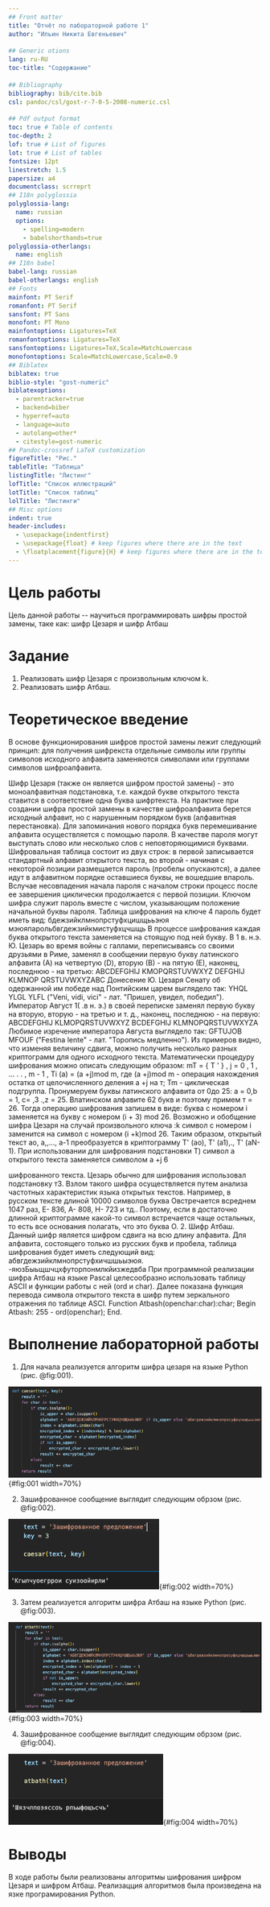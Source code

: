 ```yaml
---
## Front matter
title: "Отчёт по лабораторной работе 1"
author: "Ильин Никита Евгеньевич"

## Generic otions
lang: ru-RU
toc-title: "Содержание"

## Bibliography
bibliography: bib/cite.bib
csl: pandoc/csl/gost-r-7-0-5-2008-numeric.csl

## Pdf output format
toc: true # Table of contents
toc-depth: 2
lof: true # List of figures
lot: true # List of tables
fontsize: 12pt
linestretch: 1.5
papersize: a4
documentclass: scrreprt
## I18n polyglossia
polyglossia-lang:
  name: russian
  options:
	- spelling=modern
	- babelshorthands=true
polyglossia-otherlangs:
  name: english
## I18n babel
babel-lang: russian
babel-otherlangs: english
## Fonts
mainfont: PT Serif
romanfont: PT Serif
sansfont: PT Sans
monofont: PT Mono
mainfontoptions: Ligatures=TeX
romanfontoptions: Ligatures=TeX
sansfontoptions: Ligatures=TeX,Scale=MatchLowercase
monofontoptions: Scale=MatchLowercase,Scale=0.9
## Biblatex
biblatex: true
biblio-style: "gost-numeric"
biblatexoptions:
  - parentracker=true
  - backend=biber
  - hyperref=auto
  - language=auto
  - autolang=other*
  - citestyle=gost-numeric
## Pandoc-crossref LaTeX customization
figureTitle: "Рис."
tableTitle: "Таблица"
listingTitle: "Листинг"
lofTitle: "Список иллюстраций"
lotTitle: "Список таблиц"
lolTitle: "Листинги"
## Misc options
indent: true
header-includes:
  - \usepackage{indentfirst}
  - \usepackage{float} # keep figures where there are in the text
  - \floatplacement{figure}{H} # keep figures where there are in the text
---
```


# Цель работы

Цель данной работы -- научиться программировать шифры простой замены, таке как: шифр Цезаря и шифр Атбаш

# Задание

1. Реализовать шифр Цезаря с произвольным ключом k.
2. Реализовать шифр Атбаш.

# Теоретическое введение

В основе функционирования шифров простой замены лежит следующий принцип: для получения шифрекста отдельные символы или группы символов
исходного алфавита заменяются символами или группами символов шифроалфавита.

Шифр Цезаря (также он является шифром простой замены) - это моноалфавитная подстановка, т.е. каждой букве открытого текста ставится в соответствие одна буква шифртекста. На практике при создании шифра простой замены в качестве шифроалфавита берется исходный алфавит, но с нарушенным порядком букв (алфавитная перестановка). Для запоминания нового порядка букв перемешивание алфавита осуществляется с помощью пароля. В качестве
пароля могут выступать слово или несколько слов с неповторяющимися буквами. Шифровальная таблица состоит из двух строк: в первой записывается стандартный алфавит открытого текста, во второй - начиная с некоторой позиции размещается пароль (пробелы опускаются), а далее идут в алфавитном порядке оставшиеся буквы, не вошедшие впароль.
Вслучае несовпадения начала пароля с началом строки процесс после ее завершения циклически продолжается с первой
позиции. Ключом шифра служит пароль вместе с числом, указывающим положение начальной буквы пароля. Таблица шифрования на ключе 4 пароль будет иметь вид:
бдежзийклмнопрстуфхцишщььэюя мэюяпарольбвгдежзийкмистуфхцчшщь
В процессе шифрования каждая буква открытого текста заменяется на стоящую под ней букву.
 В 1 в. н.э. Ю. Цезарь во время войны с галлами, переписываясь со своими друзьями в Риме, заменял в сообщении первую букву латинского алфавита (А) на
четвертую (D), вторую (В) - на пятую (Е), наконец, последнюю - на третью: ABCDEFGHIJ KMOPQRSTUVWXYZ
DEFGHIJ KLMNOP QRSTUVWXYZABC
Донесение Ю. Цезаря Сенату об одержанной им победе над Понтийским
царем выглядело так:
YHQL YLGL YLFL ("Veni, vidi, vici" - лат. "Пришел, увидел, победил"). Император Август 1( .в н. э.) в своей переписке заменял первую букву на
вторую, вторую - на третью и т. д., наконец, последнюю - на первую: ABCDEFGHIJ KLMOPQRSTUVWXYZ BCDEFGHIJ KLMNOPQRSTUVWXYZA
Любимое изречение императора Августа выглядело так: GFTUJOB MFOUF ("Festina lente" - лат. "Торопись медленно").
Из примеров видно, что изменяя величину сдвига, можно получить несколько разных криптограмм для одного исходного текста.
Математически процедуру шифрования можно описать следующим образом: mT = { T ' } , j = 0 , 1 , ... . . , m - 1 ,
Ti (a) = (a +j)mod m,
где (a +j)mod m - операция нахождения остатка от целочисленного деления
a +j на т; Tm - циклическая подгруппа. Пронумеруем буквы латинского алфавита от 0до 25: а = 0,b = 1, с= ,3 .,z = 25. Влатинском алфавите 62 букв и поэтому примем т = 26. Тогда операцию шифрования запишем в виде: буква с номером і заменяется на букву с номером (і + 3) mod 26. Возможно и обобщение шифра Цезаря на случай произвольного ключа :k символ с номером і заменится на символ с номером (i +k)mod 26.
Таким образом, открытый текст ао, а,,..., а-1 преобразуется в криптограмму T' (ao), T' (a1),., T' (aN-1). При использовании для шифрования подстановки Т) символ а открытого текста заменяется символом a +j
6

 шифрованного текста. Цезарь обычно для шифрования использовал подстановку т3.
Взлом такого шифра осуществляется путем анализа частотных характеристик языка открытых текстов. Например, в русском тексте длиной 10000 символов
буква Овстречается всреднем 1047 раз, Е- 836, А- 808, Н- 723 и тд.. Поэтому,
если в достаточно длинной криптограмме какой-то символ встречается
чаще
остальных, то есть все основания полагать, что это буква О. 2. Шифр Атбаш.
Данный шифр является шифром сдвига на всю длину алфавита. Для
алфавита, состоящего только из русских букв и пробела, таблица шифрования будет иметь следующий вид:
абвгдежзийклмнопрстуфхичшшьыэюя. -яюзБыьщшчцхфуторпонмлкйизжедвба
При программной реализации шифра Атбаш на языке Pascal целесообразно использовать таблицу ASCII и функции работы с ней (ord и char). Далее показана функция перевода символа открытого текста в шифр путем зеркального отражения по таблице ASCI.
Function Atbash(openchar:char):char; Begin
Atbash: 255 - ord(openchar);
End.

# Выполнение лабораторной работы

1. Для начала реализуется алгоритм шифра цезаря на языке Python (рис. @fig:001).

![Программная реализация шифра Цезаря](image/img1.png){#fig:001 width=70%}

2. Зашифрованное сообщение выглядит следующим обрзом (рис. @fig:002).

![Результат работы программы](image/img2.png){#fig:002 width=70%}

3. Затем реализуется алгоритм шифра Атбаш на языке Python (рис. @fig:003).

![Программная реализация шифра Атбаш](image/img3.png){#fig:003 width=70%}

4. Зашифрованное сообщение выглядит следующим обрзом (рис. @fig:004).

![Результат работы программы](image/img4.png){#fig:004 width=70%}

# Выводы

В ходе работы были реализованы алгоритмы шифрования шифром Цезаря и шифром Атбаш. Реализацция алгоритмов была произведена на язке програмирования Python.
